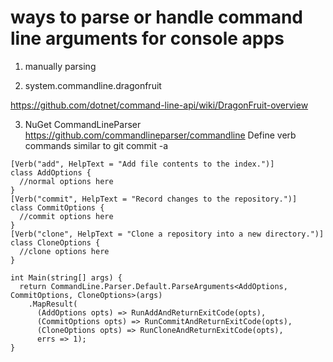 # ways to parse or handle command line arguments for console apps

1. manually parsing 


2. system.commandline.dragonfruit


https://github.com/dotnet/command-line-api/wiki/DragonFruit-overview



3. NuGet CommandLineParser
https://github.com/commandlineparser/commandline
Define verb commands similar to git commit -a

```
[Verb("add", HelpText = "Add file contents to the index.")]
class AddOptions {
  //normal options here
}
[Verb("commit", HelpText = "Record changes to the repository.")]
class CommitOptions {
  //commit options here
}
[Verb("clone", HelpText = "Clone a repository into a new directory.")]
class CloneOptions {
  //clone options here
}

int Main(string[] args) {
  return CommandLine.Parser.Default.ParseArguments<AddOptions, CommitOptions, CloneOptions>(args)
	.MapResult(
	  (AddOptions opts) => RunAddAndReturnExitCode(opts),
	  (CommitOptions opts) => RunCommitAndReturnExitCode(opts),
	  (CloneOptions opts) => RunCloneAndReturnExitCode(opts),
	  errs => 1);
}
```
